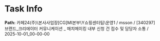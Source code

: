 # Task Info

**Path:** 카페24(주)\본사사업장\[CG]MI본부\Y쇼핑센터팀\운영1 / msson / [340297] 브랜드_크리에이터 커뮤니케이션 _ 매치메이킹 내부 신청 건 접수 및 담당자 소통 / 2025-10-01_00-00-00

